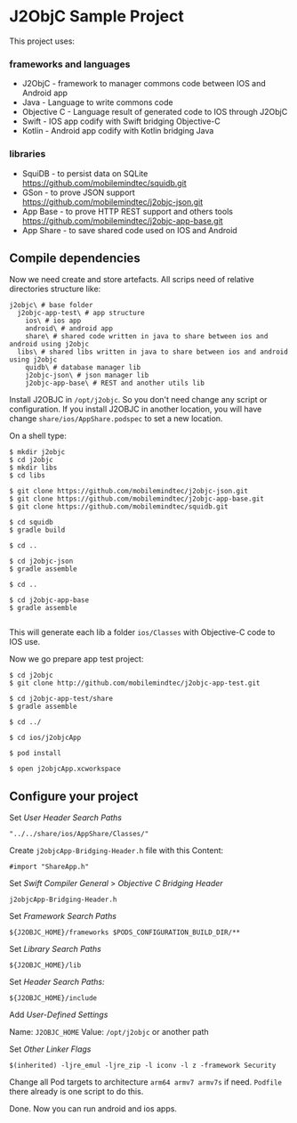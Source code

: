 

# J2ObjC Sample Project

This project uses:

### frameworks and languages

* J2ObjC - framework to manager commons code between IOS and Android app
* Java - Language to write commons code
* Objective C - Language result of generated code to IOS through J2ObjC
* Swift - IOS app codify with Swift bridging Objective-C
* Kotlin - Android app codify with Kotlin bridging Java

### libraries

* SquiDB - to persist data on SQLite https://github.com/mobilemindtec/squidb.git
* GSon  - to prove JSON support https://github.com/mobilemindtec/j2objc-json.git
* App Base  - to prove HTTP REST support and others tools https://github.com/mobilemindtec/j2objc-app-base.git
* App Share - to save shared code used on IOS and Android

## Compile dependencies

Now we need create and store artefacts. All scrips need of relative directories structure like:

```
j2objc\ # base folder
  j2objc-app-test\ # app structure
    ios\ # ios app
    android\ # android app
    share\ # shared code written in java to share between ios and android using j2objc
  libs\ # shared libs written in java to share between ios and android using j2objc
    quidb\ # database manager lib
    j2objc-json\ # json manager lib
    j2objc-app-base\ # REST and another utils lib

```

Install J2OBJC in `/opt/j2objc`. So you don't need change any script or configuration. If you install J2OBJC in another location, you will have change `share/ios/AppShare.podspec` to set a new location.



On a shell type:

```
$ mkdir j2objc
$ cd j2objc
$ mkdir libs
$ cd libs

$ git clone https://github.com/mobilemindtec/j2objc-json.git
$ git clone https://github.com/mobilemindtec/j2objc-app-base.git
$ git clone https://github.com/mobilemindtec/squidb.git

$ cd squidb
$ gradle build

$ cd ..

$ cd j2objc-json
$ gradle assemble

$ cd ..

$ cd j2objc-app-base
$ gradle assemble


```

This will generate each lib a folder `ios/Classes` with Objective-C code to IOS use.

Now we go prepare app test project:

```
$ cd j2objc
$ git clone http://github.com/mobilemindtec/j2objc-app-test.git

$ cd j2objc-app-test/share
$ gradle assemble

$ cd ../

$ cd ios/j2objcApp

$ pod install

$ open j2objcApp.xcworkspace

```

## Configure your project

Set *User Header Search Paths*

`"../../share/ios/AppShare/Classes/"`

Create `j2objcApp-Bridging-Header.h` file with this Content:

`#import "ShareApp.h"`

Set *Swift Compiler General* >  *Objective C Bridging Header*

`j2objcApp-Bridging-Header.h`

Set *Framework Search Paths*

`${J2OBJC_HOME}/frameworks $PODS_CONFIGURATION_BUILD_DIR/**`

Set *Library Search Paths*

`${J2OBJC_HOME}/lib`

Set *Header Search Paths:*

`${J2OBJC_HOME}/include`

Add *User-Defined Settings*

Name: `J2OBJC_HOME`
Value: `/opt/j2objc` or another path

Set *Other Linker Flags*

`$(inherited) -ljre_emul -ljre_zip -l iconv -l z -framework Security`

Change all Pod targets to architecture `arm64 armv7 armv7s` if need. `Podfile` there already is one script to do this.


Done. Now you can run android and ios apps.
